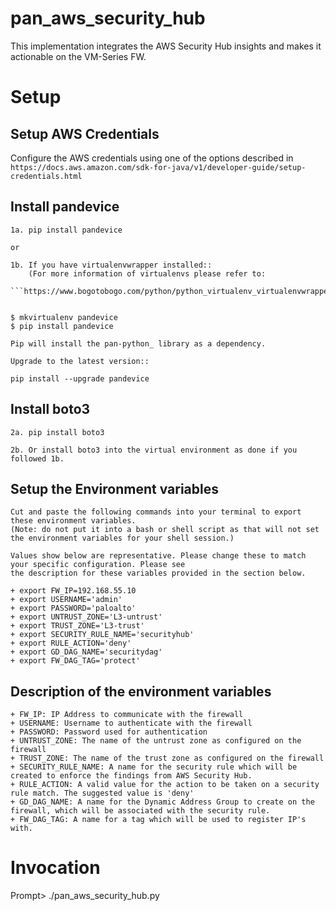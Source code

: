 # pan_aws_security_hub
This implementation integrates the AWS Security Hub insights and makes it actionable on the VM-Series FW.


# Setup

## Setup AWS Credentials

   Configure the AWS credentials using one of the options described in 
   ```https://docs.aws.amazon.com/sdk-for-java/v1/developer-guide/setup-credentials.html```

## Install pandevice 

    1a. pip install pandevice

    or 

    1b. If you have virtualenvwrapper installed::
        (For more information of virtualenvs please refer to: 
        ```https://www.bogotobogo.com/python/python_virtualenv_virtualenvwrapper.php```)


    $ mkvirtualenv pandevice
    $ pip install pandevice

    Pip will install the pan-python_ library as a dependency.

    Upgrade to the latest version::

    pip install --upgrade pandevice

## Install boto3

    2a. pip install boto3

    2b. Or install boto3 into the virtual environment as done if you followed 1b.

## Setup the Environment variables 

    Cut and paste the following commands into your terminal to export these environment variables. 
    (Note: do not put it into a bash or shell script as that will not set the environment variables for your shell session.)

    Values show below are representative. Please change these to match your specific configuration. Please see 
    the description for these variables provided in the section below.

    + export FW_IP=192.168.55.10
    + export USERNAME='admin'
    + export PASSWORD='paloalto'
    + export UNTRUST_ZONE='L3-untrust'
    + export TRUST_ZONE='L3-trust'
    + export SECURITY_RULE_NAME='securityhub'
    + export RULE_ACTION='deny'
    + export GD_DAG_NAME='securitydag'
    + export FW_DAG_TAG='protect'


## Description of the environment variables 

    + FW_IP: IP Address to communicate with the firewall
    + USERNAME: Username to authenticate with the firewall
    + PASSWORD: Password used for authentication
    + UNTRUST_ZONE: The name of the untrust zone as configured on the firewall
    + TRUST_ZONE: The name of the trust zone as configured on the firewall
    + SECURITY_RULE_NAME: A name for the security rule which will be created to enforce the findings from AWS Security Hub. 
    + RULE_ACTION: A valid value for the action to be taken on a security rule match. The suggested value is 'deny'
    + GD_DAG_NAME: A name for the Dynamic Address Group to create on the firewall, which will be associated with the security rule. 
    + FW_DAG_TAG: A name for a tag which will be used to register IP's with. 


# Invocation 


Prompt> ./pan_aws_security_hub.py
   